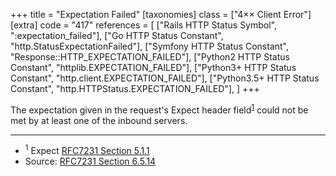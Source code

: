 +++
title = "Expectation Failed"
[taxonomies]
class = ["4&times;&times; Client Error"]
[extra]
code = "417"
references = [
    ["Rails HTTP Status Symbol", ":expectation_failed"],
    ["Go HTTP Status Constant", "http.StatusExpectationFailed"],
    ["Symfony HTTP Status Constant", "Response::HTTP_EXPECTATION_FAILED"],
    ["Python2 HTTP Status Constant", "httplib.EXPECTATION_FAILED"],
    ["Python3+ HTTP Status Constant", "http.client.EXPECTATION_FAILED"],
    ["Python3.5+ HTTP Status Constant", "http.HTTPStatus.EXPECTATION_FAILED"],
]
+++

The expectation given in the request's Expect header field<sup>[1](#ref-1)</sup> could not be met by at least one of the inbound servers.

---

* <span id="ref-1"><sup>1</sup> Expect [RFC7231 Section 5.1.1][2]</span>
* Source: [RFC7231 Section 6.5.14][1]

[1]: <http://tools.ietf.org/html/rfc7231#section-6.5.14>
[2]: <http://tools.ietf.org/html/rfc7231#section-5.1.1>
